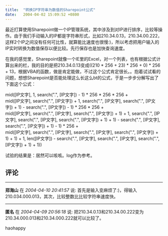 ```yaml
---
title:  "转换IP字符串为数值的Sharepoint公式"
date:   2004-04-02 15:09:52 +0800
---
```


最近打算使用Sharepoint做一个IP管理系统，其中涉及到对IP进行排序，比较等操作。由于我们手动输入的IP都是字符串形式，比如210.34.0.13，210.34.00.222，这样2个IP之间没有任何可比性，就算能比速度也很慢:)，所以考虑把用户输入的IP实时转换为数值保存以便比较。先行保存也是加快查询速度。  

在我的感觉里，Sharepoint就像一个IE里的Excel，对一个列表，也有根据公式计算出来的栏，我的目的是把210.34.0.13变成((210 * 256 + 23) * 256 + 0) * 256 + 13，根据VBA的函数，做是肯定能做，不过这个公式肯定很长。。抱着试试看的问题，想想Sharepoint是否能处理这么长这么bt的公式，于是一步步分解写出了下面这个公式：  

mid([IP文字], 1, search(".", [IP文字]) - 1) * 256 * 256 * 256 +   
mid([IP文字], search(".", [IP文字]) + 1, search(".", [IP文字], search(".", [IP文字]) + 1) - search(".", [IP文字]) - 1) * 256 * 256 +  
mid([IP文字], search(".", [IP文字], search(".", [IP文字]) + 1) + 1, search(".", [IP文字], search(".", [IP文字], search(".", [IP文字]) + 1) + 1) - search(".", [IP文字], search(".", [IP文字]) + 1) - 1) * 256 +  
mid([IP文字], search(".", [IP文字], search(".", [IP文字], search(".", [IP文字]) + 1) + 1) + 1, len([IP文字]) - search(".", [IP文字], search(".", [IP文字], search(".", [IP文字]) + 1) + 1))  

试验的结果是：居然可以咳咳。log作为参考。  


## 评论

*****
**郑海山** 在 *2004-04-10 20:41:57* 说: 首先是输入变麻烦了:)，得输入210.034.000.013，其次，比较整数比比较字符串速度快。

*****
**匿名** 在 *2004-04-09 20:56:18* 说: 把210.34.0.13和210.34.00.222变为
210.34.000.013和210.34.000.222就可以比较了。

haohappy

